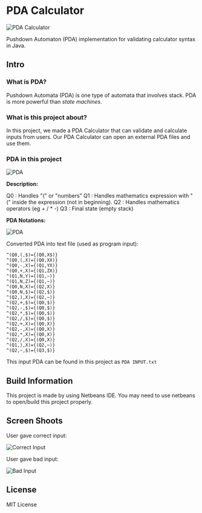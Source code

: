 # PDA Calculator
![PDA Calculator](/../screenshoot/screenshoots/usage1.jpg?raw=true)

Pushdown Automaton (PDA) implementation for validating calculator syntax in Java.

## Intro
### What is PDA?
Pushdown Automata (PDA) is one type of automata that involves stack. PDA is more powerful than _state machines_.

### What is this project about?
In this project, we made a PDA Calculator that can validate and calculate inputs from users. Our PDA Calculator can open an external PDA files and use them. 

### PDA in this project
![PDA](/../screenshoot/screenshoots/pda.jpg?raw=true)

**Description:**

Q0 : Handles "(" or "numbers"
Q1 : Handles mathematics expression with "(" inside the expression (not in beginning).
Q2 : Handles mathematics operators (eg + / * -)
Q3 : Final state (empty stack)

**PDA Notations:**

![PDA](/../screenshoot/screenshoots/function.jpg?raw=true)

Converted PDA into text file (used as program input):
```
^(Q0,(,$)={(Q0,X$)}
^(Q0,(,X)={(Q0,XX)}
^(Q0,-,X)={(Q1,YX)}
^(Q0,+,X)={(Q1,ZX)}
^(Q1,N,Y)={(Q1,~)}
^(Q1,N,Z)={(Q1,~)}
^(Q0,N,X)={(Q2,X)}
^(Q0,N,$)={(Q2,$)}
^(Q2,),X)={(Q2,~)}
^(Q2,+,$)={(Q0,$)}
^(Q2,-,$)={(Q0,$)}
^(Q2,*,$)={(Q0,$)}
^(Q2,/,$)={(Q0,$)}
^(Q2,+,X)={(Q0,X)}
^(Q2,-,X)={(Q0,X)}
^(Q2,*,X)={(Q0,X)}
^(Q2,/,X)={(Q0,X)}
^(Q1,),X)={(Q2,~)}
^(Q2,~,$)={(Q3,$)}

```

This input PDA can be found in this project as `PDA INPUT.txt` 

## Build Information
This project is made by using Netbeans IDE. You may need to use netbeans to open/build this project properly.

## Screen Shoots
User gave correct input:

![Correct Input](/../screenshoot/screenshoots/usage1.jpg?raw=true)

User gave bad input:

![Bad Input](/../screenshoot/screenshoots/usage2.JPG?raw=true)

## License
MIT License
